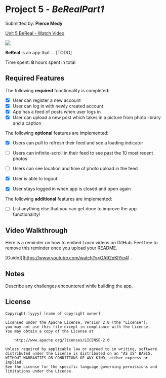 # Project 5 - *BeRealPart1*

Submitted by: **Pierce Medy**

<div>
    <a href="https://www.loom.com/share/d09df8f35aea40bcb47599ef87f5bf8f">
      <p>Unit 5 BeReal - Watch Video</p>
    </a>
    <a href="https://www.loom.com/share/d09df8f35aea40bcb47599ef87f5bf8f">
      <img style="max-width:300px;" src="https://cdn.loom.com/sessions/thumbnails/d09df8f35aea40bcb47599ef87f5bf8f-with-play.gif">
    </a>
  </div>
  
**BeReal** is an app that ... [TODO] 

Time spent: **8** hours spent in total

## Required Features

The following **required** functionality is completed:

- [x] User can register a new account
- [x] User can log in with newly created account
- [x] App has a feed of posts when user logs in
- [x] User can upload a new post which takes in a picture from photo library and a caption	
 
The following **optional** features are implemented:

- [x] Users can pull to refresh their feed and see a loading indicator
- [ ] Users can infinite-scroll in their feed to see past the 10 most recent photos
- [ ] Users can see location and time of photo upload in the feed	
- [x] User is able to logout
- [x] User stays logged in when app is closed and open again	


The following **additional** features are implemented:

- [ ] List anything else that you can get done to improve the app functionality!

## Video Walkthrough

Here is a reminder on how to embed Loom videos on GitHub. Feel free to remove this reminder once you upload your README. 

[Guide]](https://www.youtube.com/watch?v=GA92eKlYio4) .

## Notes

Describe any challenges encountered while building the app.

## License

    Copyright [yyyy] [name of copyright owner]

    Licensed under the Apache License, Version 2.0 (the "License");
    you may not use this file except in compliance with the License.
    You may obtain a copy of the License at

        http://www.apache.org/licenses/LICENSE-2.0

    Unless required by applicable law or agreed to in writing, software
    distributed under the License is distributed on an "AS IS" BASIS,
    WITHOUT WARRANTIES OR CONDITIONS OF ANY KIND, either express or implied.
    See the License for the specific language governing permissions and
    limitations under the License.
